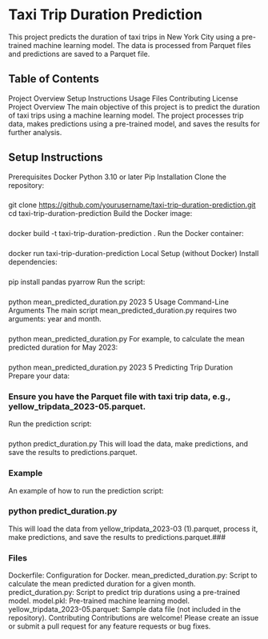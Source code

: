 # Taxi Trip Duration Prediction
This project predicts the duration of taxi trips in New York City using a pre-trained machine learning model. The data is processed from Parquet files and predictions are saved to a Parquet file.

## Table of Contents
Project Overview
Setup Instructions
Usage
Files
Contributing
License
Project Overview
The main objective of this project is to predict the duration of taxi trips using a machine learning model. The project processes trip data, makes predictions using a pre-trained model, and saves the results for further analysis.

## Setup Instructions
Prerequisites
Docker
Python 3.10 or later
Pip
Installation
Clone the repository:

###  

git clone https://github.com/yourusername/taxi-trip-duration-prediction.git
cd taxi-trip-duration-prediction
Build the Docker image:

### 

docker build -t taxi-trip-duration-prediction .
Run the Docker container:

###  

docker run taxi-trip-duration-prediction
Local Setup (without Docker)
Install dependencies:

### 

pip install pandas pyarrow
Run the script:

###  

python mean_predicted_duration.py 2023 5
Usage
Command-Line Arguments
The main script mean_predicted_duration.py requires two arguments: year and month.

### 
 
python mean_predicted_duration.py <year> <month>
For example, to calculate the mean predicted duration for May 2023:

### 

python mean_predicted_duration.py 2023 5
Predicting Trip Duration
Prepare your data:

### Ensure you have the Parquet file with taxi trip data, e.g., yellow_tripdata_2023-05.parquet.

Run the prediction script:

### 

python predict_duration.py
This will load the data, make predictions, and save the results to predictions.parquet.

### Example
An example of how to run the prediction script:

#### 

### python predict_duration.py
This will load the data from yellow_tripdata_2023-03 (1).parquet, process it, make predictions, and save the results to predictions.parquet.###

### Files
Dockerfile: Configuration for Docker.
mean_predicted_duration.py: Script to calculate the mean predicted duration for a given month.
predict_duration.py: Script to predict trip durations using a pre-trained model.
model.pkl: Pre-trained machine learning model.
yellow_tripdata_2023-05.parquet: Sample data file (not included in the repository).
Contributing
Contributions are welcome! Please create an issue or submit a pull request for any feature requests or bug fixes.



